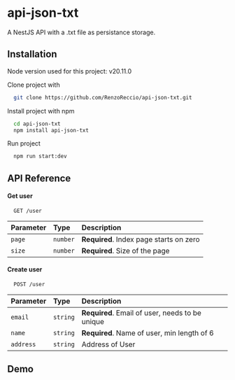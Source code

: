 
# api-json-txt
A NestJS API with a .txt file as persistance storage.



## Installation

Node version used for this project: v20.11.0

Clone project with 
```bash
  git clone https://github.com/RenzoReccio/api-json-txt.git
```

Install project with npm

```bash
  cd api-json-txt
  npm install api-json-txt
```

Run project
```bash
  npm run start:dev
```
    
## API Reference

#### Get user

```http
  GET /user
```

| Parameter | Type     | Description                |
| :-------- | :------- | :------------------------- |
| `page` | `number` | **Required**. Index page starts on zero |
| `size` | `number` | **Required**. Size of the page |


#### Create user

```http
  POST /user
```

| Parameter | Type     | Description                       |
| :-------- | :------- | :-------------------------------- |
| `email`      | `string` | **Required**. Email of user, needs to be unique  |
| `name`      | `string` | **Required**. Name of user, min length of 6 |
| `address`      | `string` | Address of User |



## Demo

